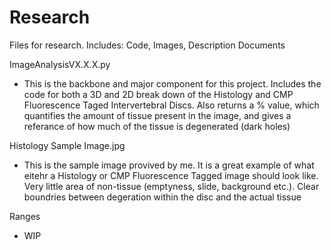 # Research
Files for research. Includes: Code, Images, Description Documents

ImageAnalysisVX.X.X.py
- This is the backbone and major component for this project. Includes the code for both a 3D and 2D break down
of the Histology and CMP Fluorescence Taged Intervertebral Discs. Also returns a % value, which quantifies the
amount of tissue present in the image, and gives a referance of how much of the tissue is degenerated (dark holes)

Histology Sample Image.jpg
- This is the sample image provived by me. It is a great example of what eitehr a Histology or CMP Fluorescence Tagged
image should look like. Very little area of non-tissue (emptyness, slide, background etc.). Clear boundries between
degeration within the disc and the actual tissue

Ranges
- WIP
